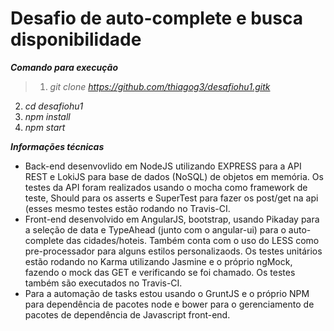 # Desafio de auto-complete e busca disponibilidade

***Comando para execução***

>1. *git clone https://github.com/thiagog3/desafiohu1.gitk*
2. *cd desafiohu1*
3. *npm install*
4. *npm start*

***Informações técnicas***
* Back-end desenvovlido em NodeJS utilizando EXPRESS para a API REST e LokiJS para base de dados (NoSQL) de objetos em memória. Os testes da API foram realizados usando o mocha como framework de teste, Should para os asserts e SuperTest para fazer os post/get na api (esses mesmo testes estão rodando no Travis-CI.
* Front-end desenvolvido em AngularJS, bootstrap, usando Pikaday para a seleção de data e TypeAhead (junto com o angular-ui) para o auto-complete das cidades/hoteis. Também conta com o uso do LESS como pre-processador para alguns estilos personalizaods. Os testes unitários estão rodando no Karma utilizando Jasmine e o próprio ngMock, fazendo o mock das GET e verificando se foi chamado. Os testes também são executados no Travis-CI.
* Para a automação de tasks estou usando o GruntJS e o próprio NPM para dependência de pacotes node e bower para o gerenciamento de pacotes de dependência de Javascript front-end.
